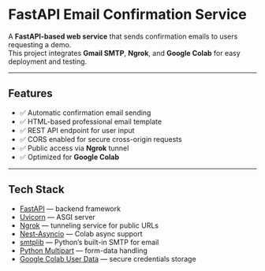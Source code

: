 # FastAPI Email Confirmation Service

A **FastAPI-based web service** that sends confirmation emails to users requesting a demo.  
This project integrates **Gmail SMTP**, **Ngrok**, and **Google Colab** for easy deployment and testing.

---

##  Features
- ✅ Automatic confirmation email sending  
- ✅ HTML-based professional email template  
- ✅ REST API endpoint for user input  
- ✅ CORS enabled for secure cross-origin requests  
- ✅ Public access via **Ngrok** tunnel  
- ✅ Optimized for **Google Colab**  

---

## Tech Stack
- [FastAPI](https://fastapi.tiangolo.com/) — backend framework  
- [Uvicorn](https://www.uvicorn.org/) — ASGI server  
- [Ngrok](https://ngrok.com/) — tunneling service for public URLs  
- [Nest-Asyncio](https://pypi.org/project/nest-asyncio/) — Colab async support  
- [smtplib](https://docs.python.org/3/library/smtplib.html) — Python’s built-in SMTP for email  
- [Python Multipart](https://pypi.org/project/python-multipart/) — form-data handling  
- [Google Colab User Data](https://research.google.com/colaboratory/) — secure credentials storage  

